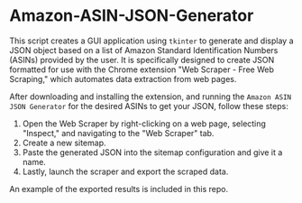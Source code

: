 # Amazon-ASIN-JSON-Generator

This script creates a GUI application using `tkinter` to generate and display a JSON object based on a list of Amazon Standard Identification Numbers (ASINs) provided by the user. It is specifically designed to create JSON formatted for use with the Chrome extension "Web Scraper - Free Web Scraping," which automates data extraction from web pages.

After downloading and installing the extension, and running the `Amazon ASIN JSON Generator` for the desired ASINs to get your JSON, follow these steps:

1. Open the Web Scraper by right-clicking on a web page, selecting "Inspect," and navigating to the "Web Scraper" tab.
2. Create a new sitemap.
3. Paste the generated JSON into the sitemap configuration and give it a name.
4. Lastly, launch the scraper and export the scraped data.

An example of the exported results is included in this repo.







